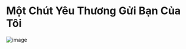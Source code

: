# Một Chút Yêu Thương Gửi Bạn Của Tôi

![image](https://github.com/user-attachments/assets/b5b185d1-246a-4dcb-9891-f4cc4f2ff867)
